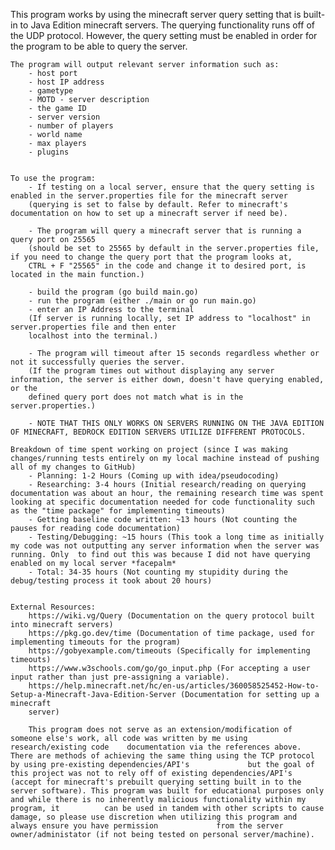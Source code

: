 This program works by using the minecraft server query setting that is built-in to Java Edition minecraft servers. The querying functionality runs off of the UDP protocol.
However, the query setting must be enabled in order for the program to be able to query the server.


	The program will output relevant server information such as:
		- host port
		- host IP address
		- gametype
		- MOTD - server description
		- the game ID
		- server version
		- number of players
		- world name
		- max players
		- plugins


	To use the program:
		- If testing on a local server, ensure that the query setting is enabled in the server.properties file for the minecraft server
		(querying is set to false by default. Refer to minecraft's documentation on how to set up a minecraft server if need be).

		- The program will query a minecraft server that is running a query port on 25565
		(should be set to 25565 by default in the server.properties file, if you need to change the query port that the program looks at,
		CTRL + F "25565" in the code and change it to desired port, is located in the main function.)

		- build the program (go build main.go)
		- run the program (either ./main or go run main.go)
		- enter an IP Address to the terminal
		(If server is running locally, set IP address to "localhost" in server.properties file and then enter
		localhost into the terminal.)

		- The program will timeout after 15 seconds regardless whether or not it successfully queries the server.
		(If the program times out without displaying any server information, the server is either down, doesn't have querying enabled, or the
		defined query port does not match what is in the server.properties.)
		
		- NOTE THAT THIS ONLY WORKS ON SERVERS RUNNING ON THE JAVA EDITION OF MINECRAFT, BEDROCK EDITION SERVERS UTILIZE DIFFERENT PROTOCOLS.
		
	Breakdown of time spent working on project (since I was making changes/running tests entirely on my local machine instead of pushing all of my changes to GitHub)
		- Planning: 1-2 Hours (Coming up with idea/pseudocoding)
		- Researching: 3-4 hours (Initial research/reading on querying documentation was about an hour, the remaining research time was spent looking at specific documentation needed for code functionality such as the "time package" for implementing timeouts)
		- Getting baseline code written: ~13 hours (Not counting the pauses for reading code documentation)
		- Testing/Debugging: ~15 hours (This took a long time as initially my code was not outputting any server information when the server was running. Only 	to find out this was because I did not have querying enabled on my local server *facepalm*
		- Total: 34-35 hours (Not counting my stupidity during the debug/testing process it took about 20 hours)
		
		
	External Resources:
		https://wiki.vg/Query (Documentation on the query protocol built into minecraft servers)
		https://pkg.go.dev/time (Documentation of time package, used for implementing timeouts for the program)
		https://gobyexample.com/timeouts (Specifically for implementing timeouts)
		https://www.w3schools.com/go/go_input.php (For accepting a user input rather than just pre-assigning a variable).
		https://help.minecraft.net/hc/en-us/articles/360058525452-How-to-Setup-a-Minecraft-Java-Edition-Server (Documentation for setting up a minecraft
		server)
		
		This program does not serve as an extension/modification of someone else's work, all code was written by me using research/existing code 	documentation via the references above. There are methods of achieving the same thing using the TCP protocol by using pre-existing dependencies/API's 		      but the goal of this project was not to rely off of existing dependencies/API's (accept for minecraft's prebuilt querying setting built in to the  		 server software). This program was built for educational purposes only and while there is no inherently malicious functionality within my program, it 			can be used in tandem with other scripts to cause damage, so please use discretion when utilizing this program and always ensure you have permission 		     from the server owner/administator (if not being tested on personal server/machine).
